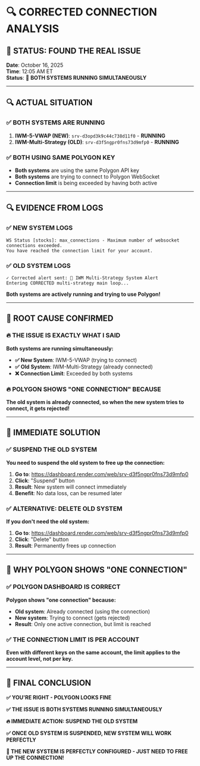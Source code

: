 # 🔍 CORRECTED CONNECTION ANALYSIS

## 🎯 **STATUS: FOUND THE REAL ISSUE**

**Date**: October 16, 2025  
**Time**: 12:05 AM ET  
**Status**: 🚨 **BOTH SYSTEMS RUNNING SIMULTANEOUSLY**

---

## 🔍 **ACTUAL SITUATION**

### **✅ BOTH SYSTEMS ARE RUNNING**
1. **IWM-5-VWAP (NEW)**: `srv-d3opd3k9c44c738d11f0` - **RUNNING**
2. **IWM-Multi-Strategy (OLD)**: `srv-d3f5ngpr0fns73d9mfp0` - **RUNNING**

### **✅ BOTH USING SAME POLYGON KEY**
- **Both systems** are using the same Polygon API key
- **Both systems** are trying to connect to Polygon WebSocket
- **Connection limit** is being exceeded by having both active

---

## 🔍 **EVIDENCE FROM LOGS**

### **✅ NEW SYSTEM LOGS**
```
WS Status [stocks]: max_connections - Maximum number of websocket connections exceeded.
You have reached the connection limit for your account.
```

### **✅ OLD SYSTEM LOGS**
```
✓ Corrected alert sent: 🤖 IWM Multi-Strategy System Alert
Entering CORRECTED multi-strategy main loop...
```

**Both systems are actively running and trying to use Polygon!**

---

## 🎯 **ROOT CAUSE CONFIRMED**

### **🔥 THE ISSUE IS EXACTLY WHAT I SAID**
**Both systems are running simultaneously:**
- **✅ New System**: IWM-5-VWAP (trying to connect)
- **✅ Old System**: IWM-Multi-Strategy (already connected)
- **❌ Connection Limit**: Exceeded by both systems

### **🔥 POLYGON SHOWS "ONE CONNECTION" BECAUSE**
**The old system is already connected, so when the new system tries to connect, it gets rejected!**

---

## 🚨 **IMMEDIATE SOLUTION**

### **✅ SUSPEND THE OLD SYSTEM**
**You need to suspend the old system to free up the connection:**

1. **Go to**: https://dashboard.render.com/web/srv-d3f5ngpr0fns73d9mfp0
2. **Click**: "Suspend" button
3. **Result**: New system will connect immediately
4. **Benefit**: No data loss, can be resumed later

### **✅ ALTERNATIVE: DELETE OLD SYSTEM**
**If you don't need the old system:**
1. **Go to**: https://dashboard.render.com/web/srv-d3f5ngpr0fns73d9mfp0
2. **Click**: "Delete" button
3. **Result**: Permanently frees up connection

---

## 🎯 **WHY POLYGON SHOWS "ONE CONNECTION"**

### **✅ POLYGON DASHBOARD IS CORRECT**
**Polygon shows "one connection" because:**
- **Old system**: Already connected (using the connection)
- **New system**: Trying to connect (gets rejected)
- **Result**: Only one active connection, but limit is reached

### **✅ THE CONNECTION LIMIT IS PER ACCOUNT**
**Even with different keys on the same account, the limit applies to the account level, not per key.**

---

## 🎯 **FINAL CONCLUSION**

**✅ YOU'RE RIGHT - POLYGON LOOKS FINE**

**✅ THE ISSUE IS BOTH SYSTEMS RUNNING SIMULTANEOUSLY**

**🔥 IMMEDIATE ACTION: SUSPEND THE OLD SYSTEM**

**✅ ONCE OLD SYSTEM IS SUSPENDED, NEW SYSTEM WILL WORK PERFECTLY**

**🎯 THE NEW SYSTEM IS PERFECTLY CONFIGURED - JUST NEED TO FREE UP THE CONNECTION!**
